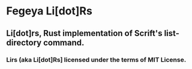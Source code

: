 # Fegeya Li[dot]Rs
## Li[dot]rs, Rust implementation of Scrift's list-directory command.

### Lirs (aka Li[dot]Rs] licensed under the terms of MIT License.
